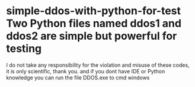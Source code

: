 # simple-ddos-with-python-for-test Two Python files named ddos1 and ddos2 are simple but powerful for testing
I do not take any responsibility for the violation and misuse of these codes, it is only scientific, thank you.
and if you dont have IDE or Python knowledge you can run the file DDOS.exe to cmd windows
